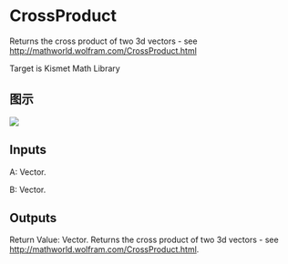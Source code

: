 # CrossProduct

Returns the cross product of two 3d vectors - see http://mathworld.wolfram.com/CrossProduct.html

Target is Kismet Math Library

## 图示

![]($-20221218-19562826.png)

## Inputs

A: Vector.

B: Vector.  

## Outputs

Return Value: Vector. Returns the cross product of two 3d vectors - see http://mathworld.wolfram.com/CrossProduct.html.

